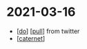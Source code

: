# 2021-03-16

- [[do]] [[pull]] from twitter
- [[caternet]]

[//begin]: # "Autogenerated link references for markdown compatibility"
[do]: ../do "Do"
[pull]: ../pull "Pull"
[caternet]: ../caternet "caternet"
[//end]: # "Autogenerated link references"